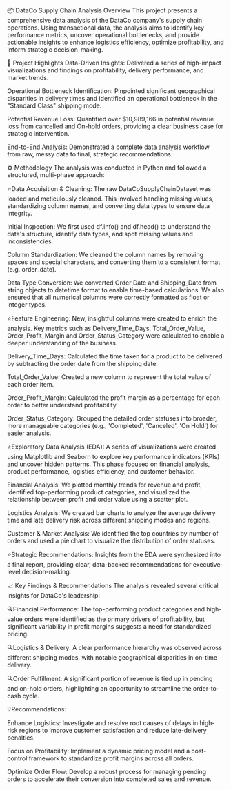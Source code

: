 📦 DataCo Supply Chain Analysis
Overview
This project presents a comprehensive data analysis of the DataCo company's supply chain operations. Using transactional data, the analysis aims to identify key performance metrics, uncover operational bottlenecks, and provide actionable insights to enhance logistics efficiency, optimize profitability, and inform strategic decision-making.

🚀 Project Highlights
Data-Driven Insights: Delivered a series of high-impact visualizations and findings on profitability, delivery performance, and market trends.

Operational Bottleneck Identification: Pinpointed significant geographical disparities in delivery times and identified an operational bottleneck in the "Standard Class" shipping mode.

Potential Revenue Loss: Quantified over $10,989,166 in potential revenue loss from cancelled and On-hold orders, providing a clear business case for strategic intervention.

End-to-End Analysis: Demonstrated a complete data analysis workflow from raw, messy data to final, strategic recommendations.

⚙️ Methodology
The analysis was conducted in Python and followed a structured, multi-phase approach:

⭐Data Acquisition & Cleaning: The raw DataCoSupplyChainDataset was loaded and meticulously     cleaned. This involved handling missing values, standardizing column names, and converting    data types to ensure data integrity.

  Initial Inspection: We first used df.info() and df.head() to understand the data's  structure, identify data types, and spot missing values and inconsistencies.

  Column Standardization: We cleaned the column names by removing spaces and special characters, and converting them to a consistent format (e.g. order_date).

  Data Type Conversion: We converted Order Date and Shipping_Date from string objects to datetime format to enable time-based calculations. We also ensured that all numerical columns were correctly formatted as                          float or integer types.

⭐Feature Engineering: New, insightful columns were created to enrich the analysis. Key metrics such as Delivery_Time_Days, Total_Order_Value, Order_Profit_Margin and Order_Status_Category were calculated to enable a deeper understanding of the business.

  Delivery_Time_Days: Calculated the time taken for a product to be delivered by subtracting  the order date from the shipping date.
  
  Total_Order_Value: Created a new column to represent the total value of each order item.
 
  Order_Profit_Margin: Calculated the profit margin as a percentage for each order to better understand profitability.
  
  Order_Status_Category: Grouped the detailed order statuses into broader, more manageable categories (e.g., 'Completed', 'Canceled', 'On Hold') for easier analysis.

⭐Exploratory Data Analysis (EDA): A series of visualizations were created using Matplotlib and Seaborn to explore key performance indicators (KPIs) and uncover hidden patterns. This phase focused on financial analysis, product performance, logistics efficiency, and customer behavior.

  Financial Analysis: We plotted monthly trends for revenue and profit, identified top-performing product categories, and visualized the relationship between profit and order value using a scatter plot.

  Logistics Analysis: We created bar charts to analyze the average delivery time and late delivery risk across different shipping modes and regions.

  Customer & Market Analysis: We identified the top countries by number of orders and used a pie chart to visualize the distribution of order statuses.

⭐Strategic Recommendations: Insights from the EDA were synthesized into a final report, providing clear, data-backed recommendations for executive-level decision-making.

📈 Key Findings & Recommendations
The analysis revealed several critical insights for DataCo's leadership:

🔍Financial Performance: 
      The top-performing product categories and high-value orders were identified as the primary drivers of profitability, but significant variability in profit margins suggests a need for standardized pricing.

🔍Logistics & Delivery: 
      A clear performance hierarchy was observed across different shipping modes, with notable geographical disparities in on-time delivery.

🔍Order Fulfillment: 
  A significant portion of revenue is tied up in pending and on-hold orders, highlighting an opportunity to streamline the order-to-cash cycle.

💡Recommendations:

Enhance Logistics: 
  Investigate and resolve root causes of delays in high-risk regions to improve customer satisfaction and reduce late-delivery penalties.

Focus on Profitability: 
  Implement a dynamic pricing model and a cost-control framework to standardize profit margins across all orders.

Optimize Order Flow: Develop a robust process for managing pending orders to accelerate their conversion into completed sales and revenue.
